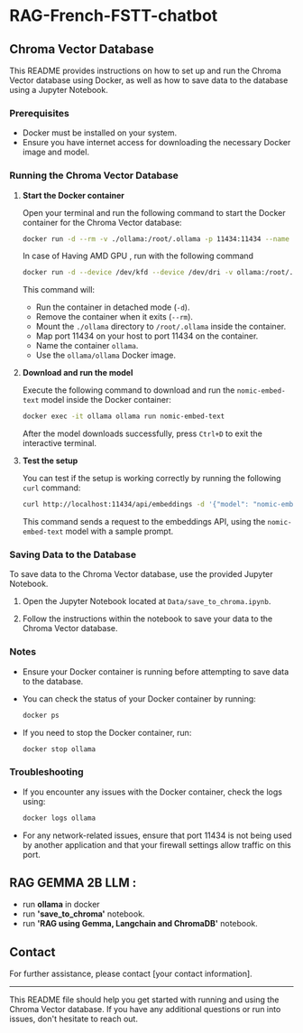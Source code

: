 # RAG-French-FSTT-chatbot
## Chroma Vector Database

This README provides instructions on how to set up and run the Chroma Vector database using Docker, as well as how to save data to the database using a Jupyter Notebook.

### Prerequisites

- Docker must be installed on your system.
- Ensure you have internet access for downloading the necessary Docker image and model.

### Running the Chroma Vector Database

1. **Start the Docker container**

   Open your terminal and run the following command to start the Docker container for the Chroma Vector database:

   ```sh
   docker run -d --rm -v ./ollama:/root/.ollama -p 11434:11434 --name ollama ollama/ollama
   ```
    In case of Having AMD GPU , run with the following command
    ```sh
    docker run -d --device /dev/kfd --device /dev/dri -v ollama:/root/.ollama -p 11434:11434 --name ollama ollama/ollama:rocm
   ```
    This command will:
   - Run the container in detached mode (`-d`).
   - Remove the container when it exits (`--rm`).
   - Mount the `./ollama` directory to `/root/.ollama` inside the container.
   - Map port 11434 on your host to port 11434 on the container.
   - Name the container `ollama`.
   - Use the `ollama/ollama` Docker image.

2. **Download and run the model**

   Execute the following command to download and run the `nomic-embed-text` model inside the Docker container:

   ```sh
   docker exec -it ollama ollama run nomic-embed-text
   ```

   After the model downloads successfully, press `Ctrl+D` to exit the interactive terminal.

3. **Test the setup**

   You can test if the setup is working correctly by running the following `curl` command:

   ```sh
   curl http://localhost:11434/api/embeddings -d '{"model": "nomic-embed-text","prompt": "Here is an article about llamas..."}'
   ```

   This command sends a request to the embeddings API, using the `nomic-embed-text` model with a sample prompt.

### Saving Data to the Database

To save data to the Chroma Vector database, use the provided Jupyter Notebook.

1. Open the Jupyter Notebook located at `Data/save_to_chroma.ipynb`.

2. Follow the instructions within the notebook to save your data to the Chroma Vector database.

### Notes

- Ensure your Docker container is running before attempting to save data to the database.
- You can check the status of your Docker container by running:

  ```sh
  docker ps
  ```

- If you need to stop the Docker container, run:

  ```sh
  docker stop ollama
  ```

### Troubleshooting

- If you encounter any issues with the Docker container, check the logs using:

  ```sh
  docker logs ollama
  ```

- For any network-related issues, ensure that port 11434 is not being used by another application and that your firewall settings allow traffic on this port.

## RAG GEMMA 2B LLM :

- run **ollama** in docker
- run **'save_to_chroma'** notebook.
- run **'RAG using Gemma, Langchain and ChromaDB'** notebook.

## Contact

For further assistance, please contact [your contact information].

---

This README file should help you get started with running and using the Chroma Vector database. If you have any additional questions or run into issues, don't hesitate to reach out.
